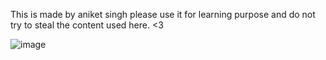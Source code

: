 This is made by aniket singh please use it for learning purpose and do not try to steal the content used here.
<3

![image](https://user-images.githubusercontent.com/100013837/175820192-1da7a14d-f0e2-42ad-b38a-1ee7502f6c1b.png)
